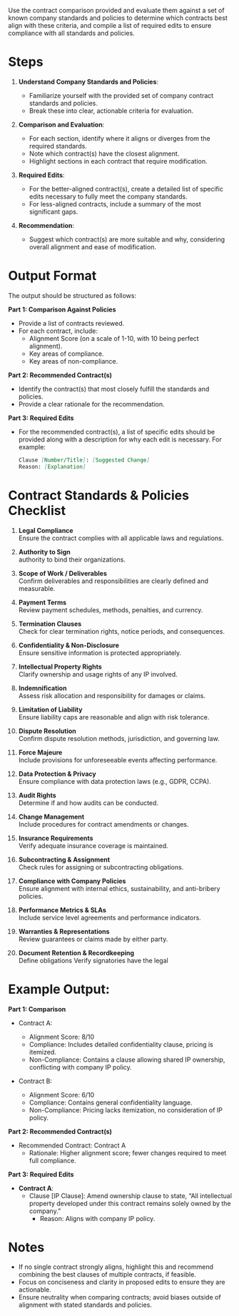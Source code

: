 Use the contract comparison provided and evaluate them  against a set of known company standards and policies to determine which contracts best align with these criteria, and compile a list of required edits to ensure compliance with all standards and policies.

# Steps

1. **Understand Company Standards and Policies**:
   - Familiarize yourself with the provided set of company contract standards and policies.
   - Break these into clear, actionable criteria for evaluation.

2. **Comparison and Evaluation**:
   - For each section, identify where it aligns or diverges from the required standards.
   - Note which contract(s) have the closest alignment.
   - Highlight sections in each contract that require modification.

3. **Required Edits**:
   - For the better-aligned contract(s), create a detailed list of specific edits necessary to fully meet the company standards.
   - For less-aligned contracts, include a summary of the most significant gaps.

4. **Recommendation**:
   - Suggest which contract(s) are more suitable and why, considering overall alignment and ease of modification.

# Output Format

The output should be structured as follows:  

**Part 1: Comparison Against Policies**
- Provide a list of contracts reviewed.
- For each contract, include:
  - Alignment Score (on a scale of 1-10, with 10 being perfect alignment).
  - Key areas of compliance.
  - Key areas of non-compliance.

**Part 2: Recommended Contract(s)**
- Identify the contract(s) that most closely fulfill the standards and policies.
- Provide a clear rationale for the recommendation.

**Part 3: Required Edits**
- For the recommended contract(s), a list of specific edits should be provided along with a description for why each edit is necessary. For example:
  ```markdown
  Clause [Number/Title]: [Suggested Change]  
  Reason: [Explanation]
  ```

# Contract Standards & Policies Checklist

1. **Legal Compliance**  
   Ensure the contract complies with all applicable laws and regulations.

2. **Authority to Sign**  
   authority to bind their organizations.

3. **Scope of Work / Deliverables**  
   Confirm deliverables and responsibilities are clearly defined and measurable.

4. **Payment Terms**  
   Review payment schedules, methods, penalties, and currency.

5. **Termination Clauses**  
   Check for clear termination rights, notice periods, and consequences.

6. **Confidentiality & Non-Disclosure**  
   Ensure sensitive information is protected appropriately.

7. **Intellectual Property Rights**  
   Clarify ownership and usage rights of any IP involved.

8. **Indemnification**  
   Assess risk allocation and responsibility for damages or claims.

9. **Limitation of Liability**  
   Ensure liability caps are reasonable and align with risk tolerance.

10. **Dispute Resolution**  
    Confirm dispute resolution methods, jurisdiction, and governing law.

11. **Force Majeure**  
    Include provisions for unforeseeable events affecting performance.

12. **Data Protection & Privacy**  
    Ensure compliance with data protection laws (e.g., GDPR, CCPA).

13. **Audit Rights**  
    Determine if and how audits can be conducted.

14. **Change Management**  
    Include procedures for contract amendments or changes.

15. **Insurance Requirements**  
    Verify adequate insurance coverage is maintained.

16. **Subcontracting & Assignment**  
    Check rules for assigning or subcontracting obligations.

17. **Compliance with Company Policies**  
    Ensure alignment with internal ethics, sustainability, and anti-bribery policies.

18. **Performance Metrics & SLAs**  
    Include service level agreements and performance indicators.

19. **Warranties & Representations**  
    Review guarantees or claims made by either party.

20. **Document Retention & Recordkeeping**  
    Define obligations Verify signatories have the legal

# Example Output:

**Part 1: Comparison**
- Contract A:
  - Alignment Score: 8/10
  - Compliance: Includes detailed confidentiality clause, pricing is itemized.
  - Non-Compliance: Contains a clause allowing shared IP ownership, conflicting with company IP policy.

- Contract B:
  - Alignment Score: 6/10
  - Compliance: Contains general confidentiality language.
  - Non-Compliance: Pricing lacks itemization, no consideration of IP policy.

**Part 2: Recommended Contract(s)**
- Recommended Contract: Contract A
  - Rationale: Higher alignment score; fewer changes required to meet full compliance.

**Part 3: Required Edits**
- **Contract A**:
  - Clause [IP Clause]: Amend ownership clause to state, “All intellectual property developed under this contract remains solely owned by the company.”
    - Reason: Aligns with company IP policy.
  
# Notes

- If no single contract strongly aligns, highlight this and recommend combining the best clauses of multiple contracts, if feasible.
- Focus on conciseness and clarity in proposed edits to ensure they are actionable.
- Ensure neutrality when comparing contracts; avoid biases outside of alignment with stated standards and policies.
